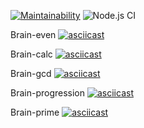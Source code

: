 [![Maintainability](https://api.codeclimate.com/v1/badges/a99a88d28ad37a79dbf6/maintainability)](https://codeclimate.com/github/codeclimate/codeclimate/maintainability)
![Node.js CI](https://github.com/sergei-andreev/frontend-project-lvl1/actions)

Brain-even
[![asciicast](https://asciinema.org/a/JZFE388V0iIIcobDq1b6RyHAG.svg)](https://asciinema.org/a/JZFE388V0iIIcobDq1b6RyHAG)

Brain-calc
[![asciicast](https://asciinema.org/a/lGdsdU6zLaR1J6jcaf8Be5qYY.svg)](https://asciinema.org/a/lGdsdU6zLaR1J6jcaf8Be5qYY)

Brain-gcd
[![asciicast](https://asciinema.org/a/wEhT9opsoK7qurgqwERI2kbhh.svg)](https://asciinema.org/a/wEhT9opsoK7qurgqwERI2kbhh)

Brain-progression
[![asciicast](https://asciinema.org/a/pFtMNSRn8gZFBQHEfvatZjmyH.svg)](https://asciinema.org/a/pFtMNSRn8gZFBQHEfvatZjmyH)

Brain-prime
[![asciicast](https://asciinema.org/a/P5HV2lxiXaRHfrbqstVBEv1jG.svg)](https://asciinema.org/a/P5HV2lxiXaRHfrbqstVBEv1jG)